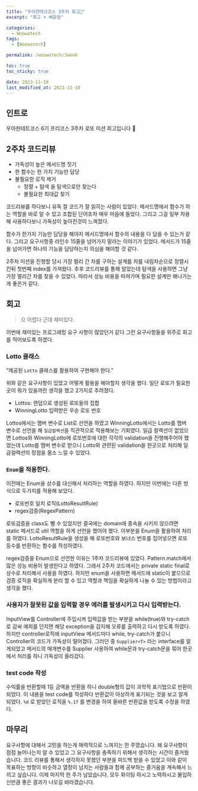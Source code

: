 ```yaml
---
title: "우아한테크코스 3주차 회고🎱"
excerpt: "회고 + 배운점"

categories:
  - Woowatech
tags:
  - [Woowatech]

permalink: /woowatech/3week

toc: true
toc_sticky: true

date: 2023-11-10
last_modified_at: 2023-11-10
---
```

## 인트로

우아한테트코스 6기 프리코스 3주차 로또 미션 회고입니다 🎱

## 2주차 코드리뷰

- 가독성이 높은 메서드명 짓기
- 한 함수는 한 가지 기능만 담당
- 불필요한 로직 제거
    - 정렬 + 탐색 을 탐색으로만 찾는다
    - 불필요한 최대값 찾기

코드리뷰를 하다보니 유독 잘 코드가 잘 읽히는 사람이 있었다. 메서드명에서 함수가 하는 역할을 바로 알 수  있고 조합된 단어조차 매우 마음에 들었다. 그리고 그걸 일부 차용해 사용하다보니 가독성이 높아진것이 느껴졌다.

함수가 한가지 기능만 담당을 해야지 메서드명에서 함수의 내용을 다 담을 수 있는거 같다. 그리고 요구사항중 라인수 15줄을 넘어가지 말라는 이야기가 있었다. 메서드가 15줄을 넘어가면 하나의 기능을 담당하는지 의심을 해야할 것 같다.

2주차 미션을 진행할 당시 가장 멀리 간 차를 구하는 설계를 차를 내림차순으로 정렬시킨뒤 첫번째 index를 가져왔다. 추후 코드리뷰를 통해 알았는데 탐색을 사용하면 그냥 가장 멀리간 차를 찾을 수 있었다. 따라서 성능 비용을 따져가며 필요한 설계만 해나가는게 좋은거 같다. 

## 회고

> 으  어렵다 근데 재미있다.
> 

이번에 재미있는 프로그래밍 요구 사항이 많았던거 같다 그런 요구사항들을 위주로 회고를 적어보도록 하겠다.

### Lotto 클래스

“제공된 `Lotto` 클래스를 활용하여 구현해야 한다.”

위와 같은 요구사항이 있었고 어떻게 활용을 해야할지 생각을 했다. 일단 로또가 필요한 곳이 뭐가 있을까란 생각을 했고 2가지로 추려졌다. 

- Lottos:  랜덤으로 생성된 로또들의 집합
- WinningLotto 입력받은 우승 로또 번호

Lottos에서는 맴버 변수로 List<Lotto>로 선언을 하였고 WinningLotto에서는 Lotto를 맴버 변수로 선언을 해 `일급컬랙션`을 직관적으로 적용해보는 기회였다. 일급 컬랙션이 없었으면 Lottos와 WinningLotto에 로또번호에 대한 각각의 validation을 진행해주어야 했었는데 Lotto를 맴버 변수로 받으니 Lotto와 관련된 validation을 한곳으로 처리해 일급컬랙션의 장점을 몸소 느낄 수 있었다.

### `Enum`을 적용한다.

이전에는 Enum을 상수를 대신해서 처리하는 역할을 하였다. 하지만 이번에는 다른 방식으로 두가지를 적용해 보았다.

- 로또번호 일치 로직(LottoResultRule)
- regex검증(RegexPattern)

로또검증을 class도 뺄 수 있었지만 결국에는 domain에 종속을 시키지 않으려면 static 메서드로 util 역할을 하게 선언을 했어야 했다. 이부분을 Enum을 활용하여 처리를 하였다. LottoResultRule을 생성을 해 로또번호와 보너스 번호를 집어넣으면 로또 등수를 반환하는 함수를 작성하였다.

regex검증을 Enum으로 선언한 이유는 1주차 코드리뷰에 있었다. Pattern.match에서 많은 성능 비용이 발생한다고 하였다. 그래서 2주차 코드에서는 private static final로 상수로 처리해서 사용을 하였다. 하지만 enum을 사용하면 메서드에 static이 붙으므로 검증 로직을 확실하게 분리 할 수 있고 역할과 책임을 확실하게 나눌 수 있는 방법이라고 생각을 했다. 

### 사용자가 잘못된 값을 입력할 경우 에러를 발생시키고 다시 입력받는다.

InputView를 Controller에 주입시켜 입력값을 받는 부분을 while(true)와 try-catch로 감싸 예외를 던지면 해당 exception을 감지해 오류를 출력하고 다시 받도록 하였다. 하지만 controller로직에 inputView 메서드마다 while, try-catch가 붙으니 Controller의 코드가 가독성이 떨어졌다. 그러던 중 `Supplier<T>` 라는 interface를 알게되었고 메서드의 매개변수를 Supplier<T> 사용하여 while문과 try-catch문을 묶어 한곳에서 처리를 하니 가독성이 올라갔다. 

### test code 작성

수익률을 반환할때 1등 금액을 반환을 하니 double형의 값이 과학적 표기법으로 반환이 되었다.  이 내용을 test code를 작성하다 반환값이 아상하게 표기되는 것을 보고 알게 되었다. `%d` 로 받았던 로직을 `%.1f` 를 변경을 하여 올바른 반환값을 받도록 수정을 하였다.

## 마무리

요구사항에 대해서 고민을 하는게 매력적으로 느껴지는 한 주였습니다. 왜 요구사항이 점점 늘어나는지 알 수 있었고 그 요구사항을 충족하기 위해서 생각하는 시간이 즐거웠습니다. 코드 리뷰를 통해서 생각하지 못했던 부분을 피드백 받을 수 있었고 이와 같이 목표하는 방향이 비슷하고 열정이 넘치는 사람들과 함께 공부하는 즐거움을 계속해서 느끼고 싶습니다. 이제 마지막 한 주가 남았습니다. 모두 화이팅 하시고 노력하시고 몰입하신만큼 좋은 결과가 나오길 바라겠습니다.